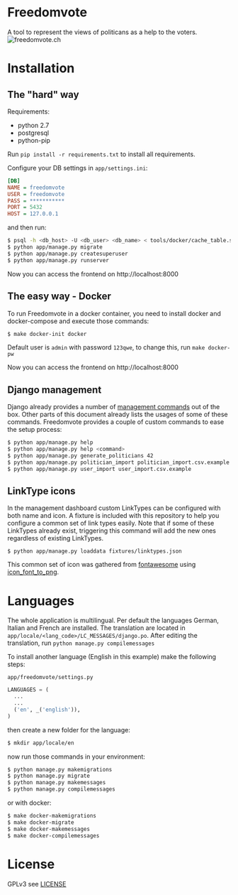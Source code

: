 # Freedomvote
A tool to represent the views of politicans as a help to the voters.
![freedomvote.ch](https://raw.githubusercontent.com/adfinis-sygroup/freedomvote/master/tools/screenshot.png)
# Installation
## The "hard" way
Requirements:

* python 2.7
* postgresql
* python-pip

Run `pip install -r requirements.txt` to install all requirements.

Configure your DB settings in `app/settings.ini`:

```ini
[DB]
NAME = freedomvote
USER = freedomvote
PASS = ***********
PORT = 5432
HOST = 127.0.0.1
```

and then run:

```bash
$ psql -h <db_host> -U <db_user> <db_name> < tools/docker/cache_table.sql
$ python app/manage.py migrate
$ python app/manage.py createsuperuser
$ python app/manage.py runserver
```

Now you can access the frontend on http://localhost:8000

## The easy way - Docker
To run Freedomvote in a docker container, you need to install docker and docker-compose and execute those commands:

```bash
$ make docker-init docker
```
Default user is `admin` with password `123qwe`, to change this, run `make docker-pw`

Now you can access the frontend on http://localhost:8000

## Django management
Django already provides a number of [management commands](https://docs.djangoproject.com/en/1.10/ref/django-admin/) out of the box.
Other parts of this document already lists the usages of some of these commands.
Freedomvote provides a couple of custom commands to ease the setup process:

```bash
$ python app/manage.py help
$ python app/manage.py help <command>
$ python app/manage.py generate_politicians 42
$ python app/manage.py politician_import politician_import.csv.example
$ python app/manage.py user_import user_import.csv.example
```
## LinkType icons
In the management dashboard custom LinkTypes can be configured with both name and icon.
A fixture is included with this repository to help you configure a common set of link types easily.
Note that if some of these LinkTypes already exist, triggering this command will add the new ones regardless of existing LinkTypes.

`$ python app/manage.py loaddata fixtures/linktypes.json`

This common set of icon was gathered from [fontawesome](http://fontawesome.org/) using [icon_font_to_png](https://pypi.python.org/pypi/icon_font_to_png/0.3.2).

# Languages
The whole application is multilingual. Per default the languages German, Italian and French are installed.
The translation are located in `app/locale/<lang_code>/LC_MESSAGES/django.po`. After editing the translation, run `python manage.py compilemessages`

To install another language (English in this example) make the following steps:

`app/freedomvote/settings.py`
```python
LANGUAGES = (
  ...
  ...
  ('en', _('english')),
)
```
then create a new folder for the language:
```bash
$ mkdir app/locale/en
```
now run those commands in your environment:
```bash
$ python manage.py makemigrations
$ python manage.py migrate
$ python manage.py makemessages
$ python manage.py compilemessages
```
or with docker:
```bash
$ make docker-makemigrations
$ make docker-migrate
$ make docker-makemessages
$ make docker-compilemessages
```

# License
GPLv3 see [LICENSE](https://github.com/adfinis-sygroup/freedomvote/blob/master/LICENSE)
